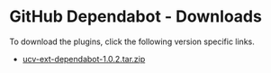 
# GitHub Dependabot - Downloads

To download the plugins, click the following version specific links.
- [ucv-ext-dependabot-1.0.2.tar.zip](https://raw.githubusercontent.com/UrbanCode/IBM-UCV-PLUGINS/main/files/ucv-ext-dependabot/ucv-ext-dependabot%3A1.0.2.tar.7z.001)
